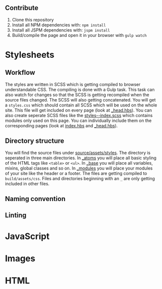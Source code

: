 Contribute
---
1. Clone this repository
1. Install all NPM dependencies with: `npm install`
1. Install all JSPM dependencies with: `jspm install`
1. Build/compile the page and open it in your browser with `gulp watch`

Stylesheets
===

Workflow
---
The styles are written in SCSS which is getting compiled to browser understandable CSS. The compiling is done with a Gulp task. This task can also watch for changes so that the SCSS is getting recompiled when the source files changed. The SCSS will also getting concatenated. You will get a `styles.css` which should contain all SCSS which will be used on the whole site. This file will get included on every page (look at [_head.hbs](./source/_partials/_head.hbs#L41)). You can also create seperate SCSS files like the [styles--index.scss](./source/assets/styles/styles--index.scss) which contains modules only used on this page. You can individually include them on the corresponding pages (look at [index.hbs](./source/index.hbs#L1) and [_head.hbs](./source/_partials/_head.hbs#L42)).

Directory structure
---
You will find the source files under [source/assets/styles](./source/assets/styles). The directory is seperated in three main directories. In [_atoms](./source/assets/styles/_atoms) you will place all basic styling of the HTML tags like `<table>` or `<ul>`. In [_base](./source/assets/styles/_base) you will place all variables, mixins, global classes and so on. In [_modules](./source/assets/styles/_modules) you will place your modules of your site like the header or a footer. The files are getting compiled to `build/assets/css`. Files and directories beginning with an `_` are only getting included in other files.

Naming convention
---

Linting
---

JavaScript
===

Images
===

HTML
===
